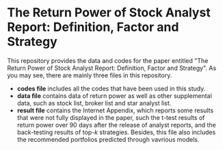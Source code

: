 # The Return Power of Stock Analyst Report: Definition, Factor and Strategy

This repository provides the data and codes for the paper entitled "The Return Power of Stock Analyst Report: Definition, Factor and Strategy". As you may see, there are mainly three files in this repository. 

- **codes file** includes all the codes that have been used in this study. 
- **data file** contains data of return power as well as other supplemental data, such as stock list, broker list and star analyst list. 
- **result file** contains the Internet Appendix, which reports some results that were not fully displayed in the paper, such the t-test results of return power over 90 days after the release of analyst reports, and the back-testing results of top-*k* strategies. Besides, this file also includes the recommended portfolios predicted through vavrious models. 

